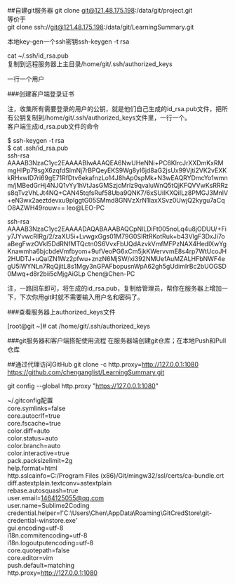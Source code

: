 ##自建git服务器
 git clone git@121.48.175.198:/data/git/project.git    
等价于    
 git clone ssh://git@121.48.175.198:/data/git/LearningSummary.git    
    
 本地key-gen一个ssh密钥ssh-keygen -t rsa     
    
cat  ~/.ssh/id_rsa.pub    
复制到远程服务器上主目录/home/git/.ssh/authorized_keys   

一行一个用户     
    
###创建客户端登录证书    
    
注，收集所有需要登录的用户的公钥，就是他们自己生成的id_rsa.pub文件，把所有公钥复制到/home/git/.ssh/authorized_keys文件里，一行一个。    
客户端生成id_rsa.pub文件的命令    
  	    
$ ssh-keygen -t rsa    
$ cat  .ssh/id_rsa.pub    
ssh-rsa AAAAB3NzaC1yc2EAAAABIwAAAQEA6NwUHeNNi+PC6KlrcJrXXDmKxRMmgHIPp79sgX6zqfdSlmNj7rBPQeyEKS9Wg8yI6jd8aG2jsUx99Vjti2VK2vEXKkRHxwID7ri69gE71RfDtv6ekafnzLo14J8hAp0spMk+N3wEAQRYDmcYo1wmnm/jMBedGrHj4NJQ1vYy1hVtJasGMSzjcMrlz9qvaluWnQ5tQjKFQVVwKsRRRzs8qTvzVhLJt4NQ+CAN45tqfsRuf58Uba9QNK7/6xSUiIKXQiILz8PMGJ3MnlV+eN3wx2aeztdevxu9plggtG05SMmd8GNVzXrN1IaxXSvz0UwjQ2kygu7aCqO8AZWH49rouw== leo@LEO-PC  

ssh-rsa AAAAB3NzaC1yc2EAAAADAQABAAABAQCpNlLDiFt005noLq4u8jODUU/+Fiy7JYvwcRIRg/2/zaXU5i+LvwgxGgs01M79G0SIRtRKotRuk+b43VlgF3DxJi7oaBegFwzOVkI5DdRNfMTQctn0S6VvxFbUQdAzvkVmfMFPzNAX4HedlXwYgKnawmha6bjcbdeVmfbyom+9ufVeoPG6xCm5jkKWervvmE8s4rp7WtUcoJH2HUDTJ+uQaIZN1Wz2pfwu+znzN6MjSW/xi392NMUefAuMZALHFbNWF4egU5lWYNLn7RqQjitL8s1Mgy3nGPAFbopusnWpA62gh5gUdimIrBc2bUOGSD0Mwq+d8r2bii5cMjgAiGLp Chen@Chen-PC   

注，一路回车即可，将生成的id_rsa.pub，复制给管理员，帮你在服务器上增加一下，下次你用git时就不需要输入用户名和密码了。    
    
###查看服务器上authorized_keys文件    
  	    
[root@git ~]# cat /home/git/.ssh/authorized_keys    

###git服务器和客户端搭配使用流程
在服务器端创建git仓库；在本地Push和Pull仓库   


##通过代理访问GitHub
git clone -c http.proxy=http://127.0.0.1:1080 https://github.com/chenganglist/LearningSummary.git    
    
git config --global http.proxy  "https://127.0.0.1:1080"     
    
~/.gitconfig配置    
core.symlinks=false    
core.autocrlf=true    
core.fscache=true    
color.diff=auto    
color.status=auto    
color.branch=auto    
color.interactive=true    
pack.packsizelimit=2g    
help.format=html    
http.sslcainfo=C:/Program Files (x86)/Git/mingw32/ssl/certs/ca-bundle.crt    
diff.astextplain.textconv=astextplain    
rebase.autosquash=true    
user.email=1464125055@qq.com    
user.name=Sublime2Coding    
credential.helper=!'C:\Users\Chen\AppData\Roaming\GitCredStore\git-credential-winstore.exe'    
gui.encoding=utf-8    
i18n.commitencoding=utf-8    
i18n.logoutputencoding=utf-8    
core.quotepath=false    
core.editor=vim    
push.default=matching    
http.proxy=http://127.0.0.1:1080    
    
